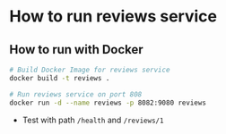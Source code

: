 # How to run reviews service

## How to run with Docker

```bash
# Build Docker Image for reviews service
docker build -t reviews .

# Run reviews service on port 808
docker run -d --name reviews -p 8082:9080 reviews
```

* Test with path `/health` and `/reviews/1`
